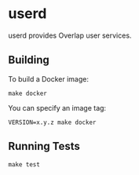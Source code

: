 # userd

userd provides Overlap user services.

## Building

To build a Docker image:

```
make docker
```

You can specify an image tag:

```
VERSION=x.y.z make docker
```

## Running Tests

```
make test
```
